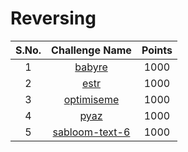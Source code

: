 # Reversing

|S.No.| Challenge Name | Points | 
|:---:|:--------------:|:------:|
|1|[babyre](babyre/)|1000|
|2|[estr](estr/)|1000|
|3|[optimiseme](optimiseme/)|1000|
|4|[pyaz](pyaz/)|1000|
|5|[sabloom-text-6](sabloom-text-6/)|1000|
